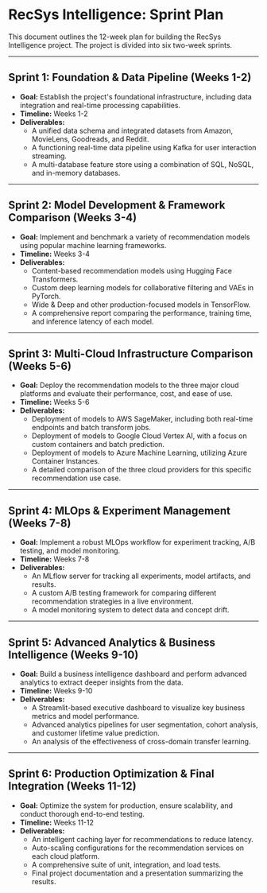 
# RecSys Intelligence: Sprint Plan

This document outlines the 12-week plan for building the RecSys Intelligence project. The project is divided into six two-week sprints.

---

## Sprint 1: Foundation & Data Pipeline (Weeks 1-2)

*   **Goal:** Establish the project's foundational infrastructure, including data integration and real-time processing capabilities.
*   **Timeline:** Weeks 1-2
*   **Deliverables:**
    *   A unified data schema and integrated datasets from Amazon, MovieLens, Goodreads, and Reddit.
    *   A functioning real-time data pipeline using Kafka for user interaction streaming.
    *   A multi-database feature store using a combination of SQL, NoSQL, and in-memory databases.

---

## Sprint 2: Model Development & Framework Comparison (Weeks 3-4)

*   **Goal:** Implement and benchmark a variety of recommendation models using popular machine learning frameworks.
*   **Timeline:** Weeks 3-4
*   **Deliverables:**
    *   Content-based recommendation models using Hugging Face Transformers.
    *   Custom deep learning models for collaborative filtering and VAEs in PyTorch.
    *   Wide & Deep and other production-focused models in TensorFlow.
    *   A comprehensive report comparing the performance, training time, and inference latency of each model.

---

## Sprint 3: Multi-Cloud Infrastructure Comparison (Weeks 5-6)

*   **Goal:** Deploy the recommendation models to the three major cloud platforms and evaluate their performance, cost, and ease of use.
*   **Timeline:** Weeks 5-6
*   **Deliverables:**
    *   Deployment of models to AWS SageMaker, including both real-time endpoints and batch transform jobs.
    *   Deployment of models to Google Cloud Vertex AI, with a focus on custom containers and batch prediction.
    *   Deployment of models to Azure Machine Learning, utilizing Azure Container Instances.
    *   A detailed comparison of the three cloud providers for this specific recommendation use case.

---

## Sprint 4: MLOps & Experiment Management (Weeks 7-8)

*   **Goal:** Implement a robust MLOps workflow for experiment tracking, A/B testing, and model monitoring.
*   **Timeline:** Weeks 7-8
*   **Deliverables:**
    *   An MLflow server for tracking all experiments, model artifacts, and results.
    *   A custom A/B testing framework for comparing different recommendation strategies in a live environment.
    *   A model monitoring system to detect data and concept drift.

---

## Sprint 5: Advanced Analytics & Business Intelligence (Weeks 9-10)

*   **Goal:** Build a business intelligence dashboard and perform advanced analytics to extract deeper insights from the data.
*   **Timeline:** Weeks 9-10
*   **Deliverables:**
    *   A Streamlit-based executive dashboard to visualize key business metrics and model performance.
    *   Advanced analytics pipelines for user segmentation, cohort analysis, and customer lifetime value prediction.
    *   An analysis of the effectiveness of cross-domain transfer learning.

---

## Sprint 6: Production Optimization & Final Integration (Weeks 11-12)

*   **Goal:** Optimize the system for production, ensure scalability, and conduct thorough end-to-end testing.
*   **Timeline:** Weeks 11-12
*   **Deliverables:**
    *   An intelligent caching layer for recommendations to reduce latency.
    *   Auto-scaling configurations for the recommendation services on each cloud platform.
    *   A comprehensive suite of unit, integration, and load tests.
    *   Final project documentation and a presentation summarizing the results.
